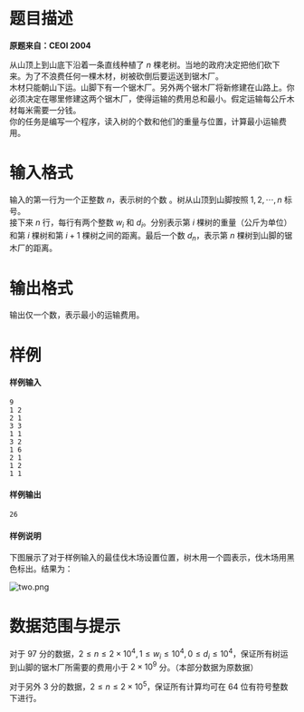 
# 题目描述

**原题来自：CEOI 2004**

从山顶上到山底下沿着一条直线种植了 $n$ 棵老树。当地的政府决定把他们砍下来。为了不浪费任何一棵木材，树被砍倒后要运送到锯木厂。   
木材只能朝山下运。山脚下有一个锯木厂。另外两个锯木厂将新修建在山路上。你必须决定在哪里修建这两个锯木厂，使得运输的费用总和最小。假定运输每公斤木材每米需要一分钱。  
你的任务是编写一个程序，读入树的个数和他们的重量与位置，计算最小运输费用。

# 输入格式

输入的第一行为一个正整数 $n$，表示树的个数 。树从山顶到山脚按照 $1,2,\cdots ,n$ 标号。  
接下来 $n$ 行，每行有两个整数 $w_i$ 和 $d_i$。分别表示第 $i$ 棵树的重量（公斤为单位）和第 $i$ 棵树和第 $i+1$ 棵树之间的距离。最后一个数 $d_n$，表示第 $n$ 棵树到山脚的锯木厂的距离。

# 输出格式

输出仅一个数，表示最小的运输费用。

# 样例

#### 样例输入
```plain
9
1 2
2 1
3 3
1 1
3 2
1 6
2 1
1 2
1 1
```

#### 样例输出
```plain
26
```
#### 样例说明
下图展示了对于样例输入的最佳伐木场设置位置，树木用一个圆表示，伐木场用黑色标出。结果为：

![two.png](/source/loj/10192/img/aHR0cHM6Ly9sb2otaW1nLnVweXVuLm1lbmNpLm1lbXNldDAuY24vMjAyMC8wNS8wNC81ZWFlZjIwYjNkZDE4LnBuZw==.png)

# 数据范围与提示

对于 $97$ 分的数据，$2\le n\le 2\times 10^4,1\le w_i\le 10^4,0\le d_i\le 10^4$，保证所有树运到山脚的锯木厂所需要的费用小于 $2\times 10^9$ 分。（本部分数据为原数据）

对于另外 $3$ 分的数据，$2\le n\le 2\times 10^5$，保证所有计算均可在 $64$ 位有符号整数下进行。

